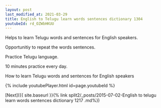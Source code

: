 ```yaml
---
layout: post
last_modified_at: 2021-03-29
title: English to Telugu learn words sentences dictionary 1304 
youtubeId: rd_OZWbHKUU
---
```

 
 
Helps to learn Telugu words and sentences for English speakers.

Opportunitiy to repeat the words sentences. 

Practice Telugu language. 
 
10 minutes practice every day. 
 
How to learn Telugu words and sentences for English speakers 
 
{% include youtubePlayer.html id=page.youtubeId %}
 
 
[Next]({{ site.baseurl }}{% link  split2/_posts/2015-07-02-English to telugu learn words sentences dictionary 1217 .md%})
 
